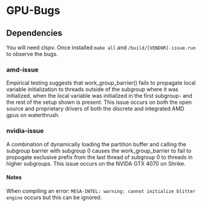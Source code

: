 # GPU-Bugs
## Dependencies
  You will need clspv. Once installed `make all` and `/build/[VENDOR]-issue.run` to observe the bugs. 
  
### amd-issue
  Empirical testing suggests that work_group_barrier() fails to propagate local variable initialization to threads outside of the subgroup where it was initialized, when the local variable was initialized in the first subgroup- and the rest of the setup shown is present. This issue occurs on both the open source and proprietary drivers of both the discrete and integrated AMD gpus on waterthrush.
  
### nvidia-issue
  A combination of dynamically loading the partition buffer and calling the subgroup barrier with subgroup 0 causes the work_group_barrier to fail to propogate exclusive prefix from the last thread of subgroup 0 to threads in higher subgroups. This issue occurs on the NVIDA GTX 4070 on Shrike.
  
#### Notes
  When compiling an error: `MESA-INTEL: warning: cannot initialize blitter engine` occurs but this can be ignored.